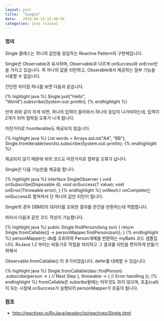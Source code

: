 ```yaml
---
layout: post
title:  "Single"
date:   2018-06-14 15:40:56
categories: java rxJava2
---
```

### 정의
Single 클래스는 하나의 값만을 응답하는 Reactive Pattern의 구현체입니다.

Single은 Observable과 유사하며, Observable과 다르게 onSuccess와 onError만을 가지고 있습니다. 즉 하나의 값을 리턴하고, Obserable에서 제공하는 일부 기능을 사용할 수 없습니다.

간단한 차이점 하나를 보면 다음과 같습니다.

{% highlight java %}
Single.just("Hello", "World").subscribe(System.out::println);
{% endhighlight %}

만약 위와 같이 하게 되면, 하나의 입력이 들어와서 하나의 응답이 나가야하는데, 입력이 2개가 되어 컴파일 오류가 나게 됩니다.

마찬가지로 fromIterable도 제공되지 않습니다.

{% highlight java %}
List<String> words = Arrays.asList("AA", "BB");
Single.fromIterable(words).subscribe(System.out::println);
{% endhighlight %}

제공되지 않기 때문에 위의 코드도 마찬가지로 컴파일 오류가 납니다.

Single은 다음 기능만을 제공을 합니다.

{% highlight java %}
interface SingleObserver<T> {
    void onSubscribe(Disposable d);
    void onSuccess(T value);
    void onError(Throwable error);
}
{% endhighlight %}
onNext나 onComplete는 onSuccess로 합쳐져서 단 하나의 값만 리턴이 됩니다.

Single의 경우 DBMS의 데이터를 조회한 결과를 한건을 반환하는데 적합합니다.

따라서 다음과 같은 코드 작성이 가능합니다.

{% highlight java %}
public Single<Person> findPerson(long ssn) {
    return Single.fromCallable(() -> personMapper.findPerson(ssn));
}
{% endhighlight %}
personMapper는 db를 조회하여 Person개체를 반환하는 myBatis 코드 샘플입니다. RxJava 1.2 부터는 비동기로 작업을 처리하고 그 결과를 리턴을 편리하게 만들기 위해서

Observable.fromCallable() 이 추가되었습니다. defer를 대체할 수 있습니다.

{% highlight java %}
Single.fromCallable(dao::findPerson)
  .subscribe(person -> {
    // Next Step
  }, throwable -> {
    // Error handling
  });
{% endhighlight %}
fromCallable은 subsribe될때는 아무것도 하지 않으며, 호출(call)이 되는 시점에 onSuccess가 실행되어 personMapper가 호출이 됩니다.

### 참조
*  http://reactivex.io/RxJava/javadoc/io/reactivex/Single.html
